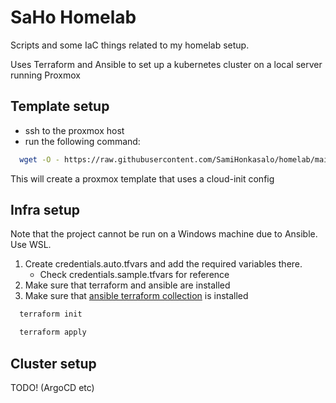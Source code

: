 # SaHo Homelab

Scripts and some IaC things related to my homelab setup.

Uses Terraform and Ansible to set up a kubernetes cluster on a local server running Proxmox

## Template setup

- ssh to the proxmox host
- run the following command:
```bash
  wget -O - https://raw.githubusercontent.com/SamiHonkasalo/homelab/main/proxmox/create-proxmox-template.sh | bash
```
This will create a proxmox template that uses a cloud-init config

## Infra setup

Note that the project cannot be run on a Windows machine due to Ansible. Use WSL.

1. Create credentials.auto.tfvars and add the required variables there.
   - Check credentials.sample.tfvars for reference
2. Make sure that terraform and ansible are installed
3. Make sure that [ansible terraform collection](https://galaxy.ansible.com/ui/repo/published/cloud/terraform/) is installed 

```bash
  terraform init
```

```bash
  terraform apply
```

## Cluster setup

TODO! (ArgoCD etc)